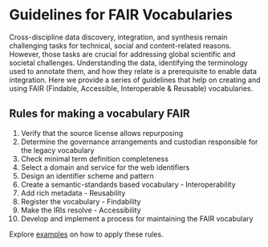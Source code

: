 # Guidelines for FAIR Vocabularies

Cross-discipline data discovery, integration, and synthesis remain challenging tasks for technical, social and content-related reasons. However, those tasks are crucial for addressing global scientific and societal challenges. Understanding the data, identifying the terminology used to annotate them, and how they relate is a prerequisite to enable data integration. Here we provide a series of guidelines that help on creating and using FAIR (Findable, Accessible, Interoperable & Reusable) vocabularies.

## Rules for making a vocabulary FAIR

1. Verify that the source license allows repurposing
1. Determine the governance arrangements and custodian responsible for the legacy vocabulary
1. Check minimal term definition completeness 
1. Select a domain and service for the web identifiers 
1. Design an identifier scheme and pattern 
1. Create a semantic-standards based vocabulary - Interoperability
1. Add rich metadata - Reusability
1. Register the vocabulary - Findability 
1. Make the IRIs resolve - Accessibility 
1. Develop and implement a process for maintaining the FAIR vocabulary

Explore [examples](https://fairvocabularies.github.io/examples) on how to apply these rules.

